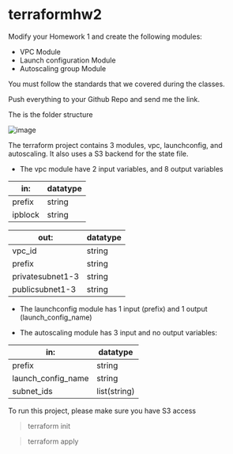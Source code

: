 # terraformhw2
Modify your Homework 1 and create the following modules:

- VPC Module
- Launch configuration Module
- Autoscaling group Module

You must follow the standards that we covered during the classes.

Push everything to your Github Repo and send me the link.

The is the folder structure

![image](https://user-images.githubusercontent.com/101609196/168199934-a0b09608-0cb3-4b64-9b61-2e0186fa1d58.png)

The terraform project contains 3 modules, vpc, launchconfig, and autoscaling. 
It also uses a S3 backend for the state file.  

- The vpc module have 2 input variables, and 8 output variables 

| in:				| datatype	|
| --- | --- |
| prefix			| string	|
| ipblock			| string	|

|out:				| datatype	|
| --- | --- |
| vpc_id			| string	|
| prefix			| string	|
| privatesubnet1-3	| string	|
| publicsubnet1-3	| string	|

- The launchconfig module has 1 input (prefix) and 1 output (launch_config_name)

- The autoscaling module has 3 input and no output variables:

| in:					| datatype	|
| --- | --- |
| prefix				| string	|
| launch_config_name	| string	|
| subnet_ids			| list(string)|


To run this project, please make sure you have S3 access 
> terraform init

> terraform apply